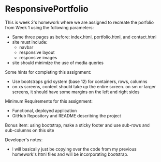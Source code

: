 # ResponsivePortfolio
This is week 2's homework where we are assigned to recreate the porfolio from Week 1 using the following parameters:
- Same three pages as before: index.html, portfolio.html, and contact.html
- site must include:
    - navbar
    - responsive layout
    - responsive images
- site should minimize the use of media queries

Some hints for completing this assignment:
- Use bootstraps grid system (base 12) for containers, rows, columns
- on xs screens, content should take up the entire screen. on sm or larger screens, it should have some margins on the left and right sides

Minimum Requirements for this assignment:
- Functional, deployed application
- GitHub Repository and README describing the project

Bonus item: using bootstrap, make a sticky footer and use sub-rows and sub-columns on this site

Developer's notes:
- I will basically just be copying over the code from my previous homework's html files and will be incorporating bootstrap. 